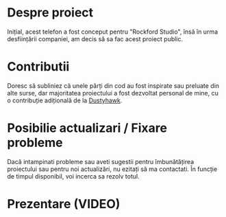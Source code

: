 # Despre proiect

Inițial, acest telefon a fost conceput pentru "Rockford Studio", însă în urma desființării companiei, am decis să sa fac acest proiect public.

# Contributii

Doresc să subliniez că unele părți din cod au fost inspirate sau preluate din alte surse, dar majoritatea proiectului a fost dezvoltat personal de mine, cu o contribuție adițională de la <a href="https://github.com/lmehigh">Dustyhawk</a>.

# Posibilie actualizari / Fixare probleme

Dacă intampinati probleme sau aveti sugestii pentru îmbunătățirea proiectului sau pentru noi actualizări, nu ezitați să ma contactati. În funcție de timpul disponibil, voi incerca sa rezolv totul.

# Prezentare (VIDEO)





